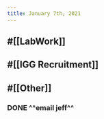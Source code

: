 ```yaml
---
title: January 7th, 2021
---
```


## #[[LabWork]]

## #[[IGG Recruitment]]

## #[[Other]]
### DONE ^^email jeff^^
